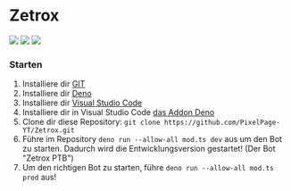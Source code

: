 # Zetrox
<p>
    <img src="https://img.shields.io/badge/TypeScript-007ACC?style=for-the-badge&logo=typescript&logoColor=white">
    <img src="https://img.shields.io/badge/Discord-7289DA?style=for-the-badge&logo=discord&logoColor=white">
    <img src="https://shield.deno.dev/x/harmony">
</p>

### Starten
1. Installiere dir [GIT](https://git-scm.com/)
2. Installiere dir [Deno](https://deno.land/)
3. Installiere dir [Visual Studio Code](https://code.visualstudio.com/)
4. Installiere dir in Visual Studio Code [das Addon Deno](https://marketplace.visualstudio.com/items?itemName=denoland.vscode-deno)
5. Clone dir diese Repository: `git clone https://github.com/PixelPage-YT/Zetrox.git`
6. Führe im Repository `deno run --allow-all mod.ts dev` aus um den Bot zu starten. Dadurch wird die Entwicklungsversion gestartet! (Der Bot "Zetrox PTB")
7. Um den richtigen Bot zu starten, führe `deno run --allow-all mod.ts prod` aus!


